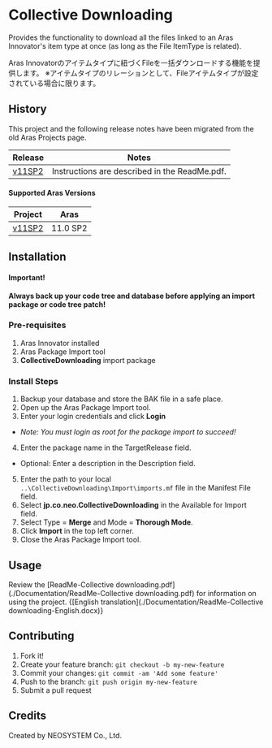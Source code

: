 # Collective Downloading

Provides the functionality to download all the files linked to an Aras Innovator's item type at once (as long as the File ItemType is related).

Aras Innovatorのアイテムタイプに紐づくFileを一括ダウンロードする機能を提供します。 ※アイテムタイプのリレーションとして、Fileアイテムタイプが設定されている場合に限ります。

## History

This project and the following release notes have been migrated from the old Aras Projects page.

Release | Notes
--------|--------
[v11SP2](https://github.com/ArasLabs/collective-downloading/releases/tag/v11SP2) | Instructions are described in the ReadMe.pdf.

#### Supported Aras Versions

Project | Aras
--------|------
[v11SP2](https://github.com/ArasLabs/collective-downloading/releases/tag/v11SP2) | 11.0 SP2

## Installation

#### Important!
**Always back up your code tree and database before applying an import package or code tree patch!**

### Pre-requisites

1. Aras Innovator installed
2. Aras Package Import tool
3. **CollectiveDownloading** import package

### Install Steps

1. Backup your database and store the BAK file in a safe place.
2. Open up the Aras Package Import tool.
3. Enter your login credentials and click **Login**
  * _Note: You must login as root for the package import to succeed!_
4. Enter the package name in the TargetRelease field.
  * Optional: Enter a description in the Description field.
5. Enter the path to your local `..\CollectiveDownloading\Import\imports.mf` file in the Manifest File field.
6. Select **jp.co.neo.CollectiveDownloading** in the Available for Import field.
7. Select Type = **Merge** and Mode = **Thorough Mode**.
8. Click **Import** in the top left corner.
9. Close the Aras Package Import tool.

## Usage

Review the [ReadMe-Collective downloading.pdf](./Documentation/ReadMe-Collective downloading.pdf) for information on using the project. {[English translation](./Documentation/ReadMe-Collective downloading-English.docx)}

## Contributing

1. Fork it!
2. Create your feature branch: `git checkout -b my-new-feature`
3. Commit your changes: `git commit -am 'Add some feature'`
4. Push to the branch: `git push origin my-new-feature`
5. Submit a pull request

## Credits

Created by NEOSYSTEM Co., Ltd.
